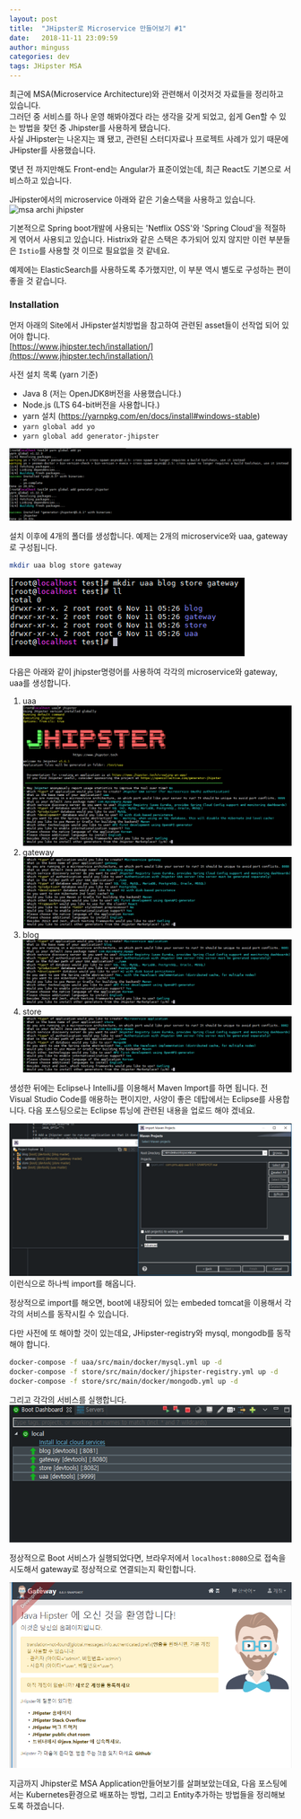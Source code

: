 ```yaml
---
layout: post
title:  "JHipster로 Microservice 만들어보기 #1"
date:   2018-11-11 23:09:59
author: minguss
categories: dev
tags: JHipster MSA
---
```


최근에 MSA(Microservice Architecture)와 관련해서 이것저것 자료들을 정리하고 있습니다.  
그러던 중 서비스를 하나 운영 해봐야겠다 라는 생각을 갖게 되었고, 쉽게 Gen할 수 있는 방법을 찾던 중 Jhipster를 사용하게 됐습니다.  
사실 JHipster는 나온지는 꽤 됐고, 관련된 스터디자료나 프로젝트 사례가 있기 때문에 JHipster를 사용했습니다.  

몇년 전 까지만해도 Front-end는 Angular가 표준이었는데, 최근 React도 기본으로 서비스하고 있습니다.  

JHipster에서의 microservice 아래와 같은 기술스택을 사용하고 있습니다.  
![msa archi jhipster](https://nljug.org/wp-content/uploads/2018/04/afbeelding-1.png)  

기본적으로 Spring boot개발에 사용되는 'Netflix OSS'와 'Spring Cloud'을 적절하게 엮어서 사용되고 있습니다. Histrix와 같은 스택은 추가되어 있지 않지만 이런 부분들은 `Istio`를 사용할 것 이므로 필요없을 것 같네요.  

예제에는 ElasticSearch를 사용하도록 추가했지만, 이 부분 역시 별도로 구성하는 편이 좋을 것 같습니다.  

### Installation
먼저 아래의 Site에서 JHipster설치방법을 참고하여 관련된 asset들이 선작업 되어 있어야 합니다.  
[https://www.jhipster.tech/installation/](https://www.jhipster.tech/installation/)  

사전 설치 목록 (yarn 기준)
* Java 8 (저는 OpenJDK8버전을 사용했습니다.)
* Node.js (LTS 64-bit버전을 사용합니다.)  
* yarn 설치 (https://yarnpkg.com/en/docs/install#windows-stable)
* `yarn global add yo`
* `yarn global add generator-jhipster`

![jhipster install](/assets/img/upload/jhipster/1.png)  


설치 이후에 4개의 폴더를 생성합니다. 예제는 2개의 microservice와 uaa, gateway로 구성됩니다.  
``` bash
mkdir uaa blog store gateway
```
![jhipster install](/assets/img/upload/jhipster/2.png)  

다음은 아래와 같이 jhipster명령어를 사용하여 각각의 microservice와 gateway, uaa를 생성합니다.  
1. uaa
![jhipster install](/assets/img/upload/jhipster/3.png)  
2. gateway
![jhipster install](/assets/img/upload/jhipster/4.png)  
3. blog
![jhipster install](/assets/img/upload/jhipster/5.png)  
4. store
![jhipster install](/assets/img/upload/jhipster/6.png)  

생성한 뒤에는 Eclipse나 IntelliJ를 이용해서 Maven Import를 하면 됩니다. 전 Visual Studio Code를 애용하는 편이지만, 사양이 좋은 데탑에서는 Eclipse를 사용합니다. 다음 포스팅으로는 Eclipse 튜닝에 관련된 내용을 업로드 해야 겠네요.  

![import](/assets/img/upload/jhipster/7.png)  
이런식으로 하나씩 import를 해옵니다.  

정상적으로 import를 해오면, boot에 내장되어 있는 embeded tomcat을 이용해서 각각의 서비스를 동작시킬 수 있습니다.  

다만 사전에 또 해야할 것이 있는데요, JHipster-registry와 mysql, mongodb를 동작해야 합니다.  
``` bash
docker-compose -f uaa/src/main/docker/mysql.yml up -d
docker-compose -f store/src/main/docker/jhipster-registry.yml up -d
docker-compose -f store/src/main/docker/mongodb.yml up -d
```

그리고 각각의 서비스를 실행합니다.
![import](/assets/img/upload/jhipster/8.png)  

정상적으로 Boot 서비스가 실행되었다면, 브라우저에서 `localhost:8080`으로 접속을 시도해서 gateway로 정상적으로 연결되는지 확인합니다.  

![excute](/assets/img/upload/jhipster/9.png)  

지금까지 Jhipster로 MSA Application만들어보기를 살펴보았는데요, 다음 포스팅에서는 Kubernetes환경으로 배포하는 방법, 그리고 Entity추가하는 방법들을 정리해보도록 하겠습니다.
